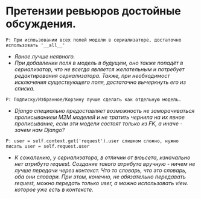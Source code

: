 # Претензии ревьюров достойные обсуждения.
```
Р: При испоьзовании всех полей модели в сериализаторе, достаточно использовать '__all__' 
```
- *Явное лучше неявного.*
- *При добавлении поля в модель в будущем, оно также попадёт в сериализатор, что не всегда является желательным и потребует редактирования сериализатора.
Также, при необходимост исключения существующего поля, достаточно вычеркнуть его из списка.*

```
Р: Подписку/Избранное/Корзину лучше сделать как отдельную модель.
```
- *Django специально предоставляет возможность не заморачиваться прописыванием М2М моделей и не тратить чернила на их явное прописывание, если эти модели состоят только из FK, а иначе - зачем нам Django?*

```
Р: user = self.context.get('request').user слишком сложно, нужно писать user = self.request.user  
```
- *К сожалению, у сериализатора, в отличии от вюьсета, изначально нет атрибута request. Создание такого атрибута вручную - ничем не лучше передачи через контекст. Что то словарь, что это словарь, оба они словари.
При этом, конечно, не обязательно передавать request, можно передать только user, а можно использовать view. которое уже есть в контексте.*